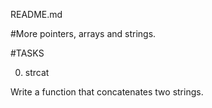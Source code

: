 README.md

#More pointers, arrays and strings.

#TASKS

0. strcat

Write a function that concatenates two strings.

